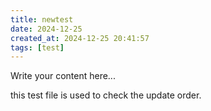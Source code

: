 ```yaml
---
title: newtest
date: 2024-12-25
created_at: 2024-12-25 20:41:57
tags: [test]
---
```


Write your content here...

this test file is used to check the update order.
